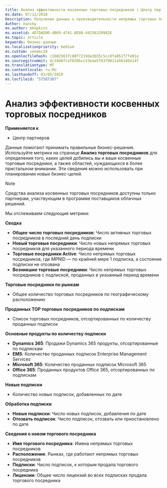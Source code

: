 ```yaml
---
title: Анализ эффективности косвенных торговых посредников | Центр партнеров
ms.date: 07/12/2018
Description: Получение данных о производительности непрямых торговых посредников для идентификации успешных выполнений, а также области, которые может потребоваться больше внимания.
Author: Xansky
ms.author: mhopkins
ms.assetid: 4D7DAD9D-4B69-4741-8E80-44256320982E
ms.topic: article
keywords: бизнес-данные
ms.localizationpriority: medium
ms.custom: seodec18
ms.openlocfilehash: c16025637c80f7219da3655c5cc8fa051f7fe01e
ms.sourcegitcommit: 4c34d6fcaf020bcc53eaa5f0379011a56149a14f
ms.translationtype: MT
ms.contentlocale: ru-RU
ms.lasthandoff: 03/05/2019
ms.locfileid: "57587307"
---
```

# <a name="analyze-indirect-resellers-performance"></a>Анализ эффективности косвенных торговых посредников 

**Применяется к**
- Центр партнеров

Данные помогают принимать правильные бизнес-решения. Используйте метрики на странице **Анализ торговых посредников** для определения того, каких целей добились вы и ваши косвенные торговые посредники, а также областей, нуждающихся в более пристальном внимании. Эти сведения можно использовать при планировании новых бизнес-целей.

> [!NOTE]
> Средства анализа косвенных торговых посредников доступны только партнерам, участвующим в программе поставщиков облачных решений.

Мы отслеживаем следующие метрики:

**Сводка**  
 - **Общее число торговых посредников**: Число активных торговых посредников в последний день подписки  
 - **Новый торговые посредники**: Число новых непрямых торговых посредников для указанного периода времени  
 - **Торговые посредники Active**: Число непрямых торговых посредников, где MPNID — по крайней мере 1 подписка, а состояние подписки не отозвана  
 - **Возникшие торговые посредники**: Число непрямых торговых посредников с подпиской, проданных в указанный период времени  

**Торговые посредники по рынкам**  
 - Общее количество торговых посредников по географическому расположению  

**Проданных TOP торговых посредников по подпискам**
 - Список торговых посредников, отсортированных по количеству проданных подписок  

**Основные продукты по количеству подписки**  
 - **Dynamics 365**: Продажи Dynamics 365 продукты, отсортированные по подпискам  
 - **EMS**: Количество проданных подписок Enterprise Management Services  
 - **Microsoft 365**: Количество проданных подписок Microsoft 365  
 - **Office 365**: Проданных продуктов Office 365, отсортированных по подпискам  

**Новые подписки**  
 - Количество новых подписок, добавленных по дате  

**Обработка подписки**  
 - **Новые подписки**: Число новых подписок, добавления по дате  
 - **Отозвать подписок**: Число подписок, отозвать или приостановлено по дате  

**Сведения о новом торгового посредника**  
 - **Имя торгового посредника**: Имена непрямых торговых посредников  
 - **Расположение**. Рынках, где работают непрямых торговых посредников  
 - **Подписки**: Число подписок, к которым продала торгового посредника  
 - **Лицензии**: Общее число лицензий во всех подписках продала торгового посредника  
  
  